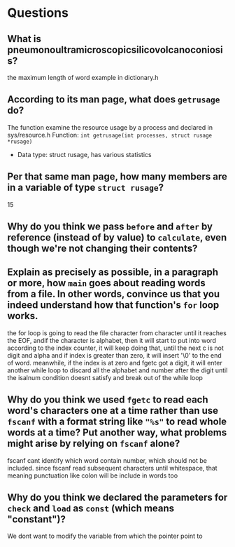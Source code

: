 # Questions

## What is pneumonoultramicroscopicsilicovolcanoconiosis?

the maximum length of word example in dictionary.h

## According to its man page, what does `getrusage` do?

The function examine the resource usage by a process and declared in sys/resource.h
Function: ```int getrusage(int processes, struct rusage *rusage)```
- Data type: struct rusage, has various statistics
## Per that same man page, how many members are in a variable of type `struct rusage`?

15

## Why do you think we pass `before` and `after` by reference (instead of by value) to `calculate`, even though we're not changing their contents?



## Explain as precisely as possible, in a paragraph or more, how `main` goes about reading words from a file. In other words, convince us that you indeed understand how that function's `for` loop works.

the for loop is going to read the file character from character until it reaches the EOF, andif the character is alphabet, then it will start to put into word according to the index counter, it will keep doing that, until the next c is not digit and alpha and if index is greater than zero, it will insert '\0' to the end of word. meanwhile, if the index is at zero and fgetc got a digit, it will enter another while loop to discard all the alphabet and number after the digit until the isalnum condition doesnt satisfy and break out of the while loop

## Why do you think we used `fgetc` to read each word's characters one at a time rather than use `fscanf` with a format string like `"%s"` to read whole words at a time? Put another way, what problems might arise by relying on `fscanf` alone?

fscanf cant identify which word contain number, which should not be included. since fscanf read subsequent characters until whitespace, that meaning punctuation like colon will be include in words too 

## Why do you think we declared the parameters for `check` and `load` as `const` (which means "constant")?

We dont want to modify the variable from which the pointer point to
